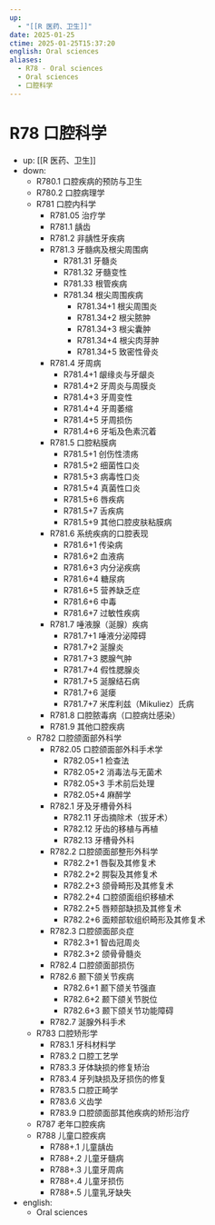 ```yaml
---
up:
  - "[[R 医药、卫生]]"
date: 2025-01-25
ctime: 2025-01-25T15:37:20
english: Oral sciences
aliases:
  - R78 - Oral sciences
  - Oral sciences
  - 口腔科学
---
```


# R78 口腔科学

- up: [[R 医药、卫生]]
- down:
	- R780.1 口腔疾病的预防与卫生
	- R780.2 口腔病理学
	- R781 口腔内科学
		- R781.05 治疗学
		- R781.1 龋齿
		- R781.2 非龋性牙疾病
		- R781.3 牙髓病及根尖周围病
			- R781.31 牙髓炎
			- R781.32 牙髓变性
			- R781.33 根管疾病
			- R781.34 根尖周围疾病
				- R781.34+1 根尖周围炎
				- R781.34+2 根尖脓肿
				- R781.34+3 根尖囊肿
				- R781.34+4 根尖肉芽肿
				- R781.34+5 致密性骨炎
		- R781.4 牙周病
			- R781.4+1 龈缘炎与牙龈炎
			- R781.4+2 牙周炎与周膜炎
			- R781.4+3 牙周变性
			- R781.4+4 牙周萎缩
			- R781.4+5 牙周损伤
			- R781.4+6 牙垢及色素沉着
		- R781.5 口腔粘膜病
			- R781.5+1 创伤性溃疡
			- R781.5+2 细菌性口炎
			- R781.5+3 病毒性口炎
			- R781.5+4 真菌性口炎
			- R781.5+6 唇疾病
			- R781.5+7 舌疾病
			- R781.5+9 其他口腔皮肤粘膜病
		- R781.6 系统疾病的口腔表现
			- R781.6+1 传染病
			- R781.6+2 血液病
			- R781.6+3 内分泌疾病
			- R781.6+4 糖尿病
			- R781.6+5 营养缺乏症
			- R781.6+6 中毒
			- R781.6+7 过敏性疾病
		- R781.7 唾液腺（涎腺）疾病
			- R781.7+1 唾液分泌障碍
			- R781.7+2 涎腺炎
			- R781.7+3 腮腺气肿
			- R781.7+4 假性腮腺炎
			- R781.7+5 涎腺结石病
			- R781.7+6 涎瘘
			- R781.7+7 米库利兹（Mikuliez）氏病
		- R781.8 口腔脓毒病（口腔病灶感染）
		- R781.9 其他口腔疾病
	- R782 口腔颌面部外科学
		- R782.05 口腔颌面部外科手术学
			- R782.05+1 检查法
			- R782.05+2 消毒法与无菌术
			- R782.05+3 手术前后处理
			- R782.05+4 麻醉学
		- R782.1 牙及牙槽骨外科
			- R782.11 牙齿摘除术（拔牙术）
			- R782.12 牙齿的移植与再植
			- R782.13 牙槽骨外科
		- R782.2 口腔颌面部整形外科学
			- R782.2+1 唇裂及其修复术
			- R782.2+2 腭裂及其修复术
			- R782.2+3 颌骨畸形及其修复术
			- R782.2+4 口腔颌面组织移植术
			- R782.2+5 唇颊部缺损及其修复术
			- R782.2+6 面颊部软组织畸形及其修复术
		- R782.3 口腔颌面部炎症
			- R782.3+1 智齿冠周炎
			- R782.3+2 颌骨骨髓炎
		- R782.4 口腔颌面部损伤
		- R782.6 颞下颌关节疾病
			- R782.6+1 颞下颌关节强直
			- R782.6+2 颞下颌关节脱位
			- R782.6+3 颞下颌关节功能障碍
		- R782.7 涎腺外科手术
	- R783 口腔矫形学
		- R783.1 牙科材料学
		- R783.2 口腔工艺学
		- R783.3 牙体缺损的修复矫治
		- R783.4 牙列缺损及牙损伤的修复
		- R783.5 口腔正畸学
		- R783.6 义齿学
		- R783.9 口腔颌面部其他疾病的矫形治疗
	- R787 老年口腔疾病
	- R788 儿童口腔疾病
		- R788+.1 儿童龋齿
		- R788+.2 儿童牙髓病
		- R788+.3 儿童牙周病
		- R788+.4 儿童牙损伤
		- R788+.5 儿童乳牙缺失
- english:
	- Oral sciences
